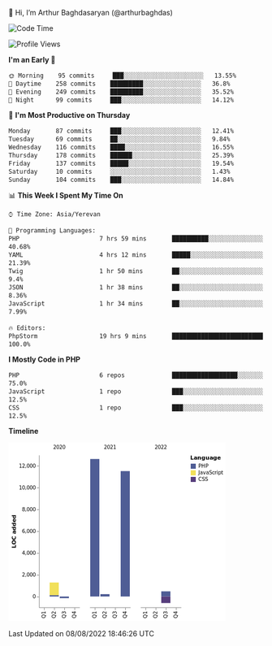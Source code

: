 👋 Hi, I’m Arthur Baghdasaryan (@arthurbaghdas)


<!--START_SECTION:waka-->
![Code Time](http://img.shields.io/badge/Code%20Time-216%20hrs%205%20mins-blue)

![Profile Views](http://img.shields.io/badge/Profile%20Views-0-blue)

**I'm an Early 🐤** 

```text
🌞 Morning    95 commits     ███░░░░░░░░░░░░░░░░░░░░░░   13.55% 
🌆 Daytime    258 commits    █████████░░░░░░░░░░░░░░░░   36.8% 
🌃 Evening    249 commits    █████████░░░░░░░░░░░░░░░░   35.52% 
🌙 Night      99 commits     ███░░░░░░░░░░░░░░░░░░░░░░   14.12%

```
📅 **I'm Most Productive on Thursday** 

```text
Monday       87 commits     ███░░░░░░░░░░░░░░░░░░░░░░   12.41% 
Tuesday      69 commits     ██░░░░░░░░░░░░░░░░░░░░░░░   9.84% 
Wednesday    116 commits    ████░░░░░░░░░░░░░░░░░░░░░   16.55% 
Thursday     178 commits    ██████░░░░░░░░░░░░░░░░░░░   25.39% 
Friday       137 commits    █████░░░░░░░░░░░░░░░░░░░░   19.54% 
Saturday     10 commits     ░░░░░░░░░░░░░░░░░░░░░░░░░   1.43% 
Sunday       104 commits    ███░░░░░░░░░░░░░░░░░░░░░░   14.84%

```


📊 **This Week I Spent My Time On** 

```text
⌚︎ Time Zone: Asia/Yerevan

💬 Programming Languages: 
PHP                      7 hrs 59 mins       ██████████░░░░░░░░░░░░░░░   40.68% 
YAML                     4 hrs 12 mins       █████░░░░░░░░░░░░░░░░░░░░   21.39% 
Twig                     1 hr 50 mins        ██░░░░░░░░░░░░░░░░░░░░░░░   9.4% 
JSON                     1 hr 38 mins        ██░░░░░░░░░░░░░░░░░░░░░░░   8.36% 
JavaScript               1 hr 34 mins        ██░░░░░░░░░░░░░░░░░░░░░░░   7.99%

🔥 Editors: 
PhpStorm                 19 hrs 9 mins       █████████████████████████   100.0%

```

**I Mostly Code in PHP** 

```text
PHP                      6 repos             ██████████████████░░░░░░░   75.0% 
JavaScript               1 repo              ███░░░░░░░░░░░░░░░░░░░░░░   12.5% 
CSS                      1 repo              ███░░░░░░░░░░░░░░░░░░░░░░   12.5%

```


**Timeline**

![Chart not found](https://raw.githubusercontent.com/arthurbaghdas/arthurbaghdas/main/charts/bar_graph.png) 


 Last Updated on 08/08/2022 18:46:26 UTC
<!--END_SECTION:waka-->
